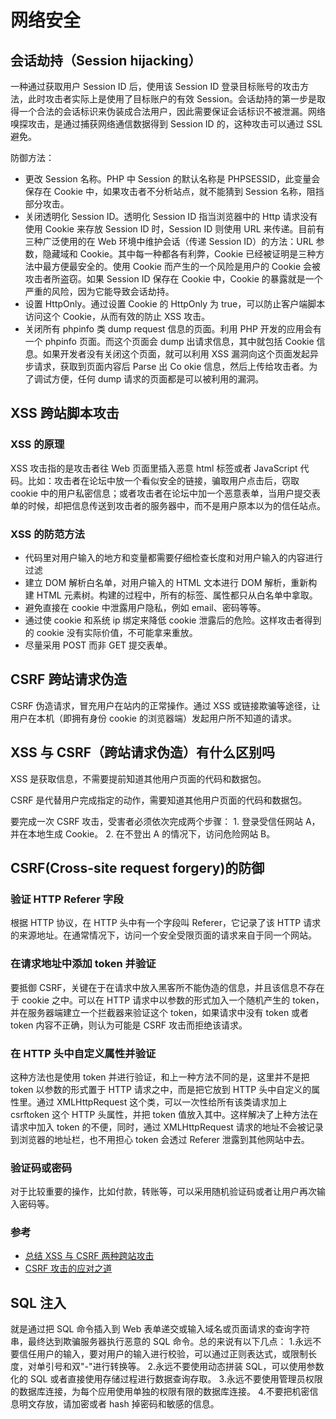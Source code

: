 # 网络安全

## 会话劫持（Session hijacking）

一种通过获取用户 Session ID 后，使用该 Session ID 登录目标账号的攻击方法，此时攻击者实际上是使用了目标账户的有效 Session。会话劫持的第一步是取得一个合法的会话标识来伪装成合法用户，因此需要保证会话标识不被泄漏。网络嗅探攻击，是通过捕获网络通信数据得到 Session ID 的，这种攻击可以通过 SSL 避免。

防御方法：

* 更改 Session 名称。PHP 中 Session 的默认名称是 PHPSESSID，此变量会保存在 Cookie 中，如果攻击者不分析站点，就不能猜到 Session 名称，阻挡部分攻击。
* 关闭透明化 Session ID。透明化 Session ID 指当浏览器中的 Http 请求没有使用 Cookie 来存放 Session ID 时，Session ID 则使用 URL 来传递。目前有三种广泛使用的在 Web 环境中维护会话（传递 Session ID）的方法：URL 参数，隐藏域和 Cookie。其中每一种都各有利弊，Cookie 已经被证明是三种方法中最方便最安全的。使用 Cookie 而产生的一个风险是用户的 Cookie 会被攻击者所盗窃。如果 Session ID 保存在 Cookie 中，Cookie 的暴露就是一个严重的风险，因为它能导致会话劫持。
* 设置 HttpOnly。通过设置 Cookie 的 HttpOnly 为 true，可以防止客户端脚本访问这个 Cookie，从而有效的防止 XSS 攻击。
* 关闭所有 phpinfo 类 dump request 信息的页面。利用 PHP 开发的应用会有一个 phpinfo 页面。而这个页面会 dump 出请求信息，其中就包括 Cookie 信息。如果开发者没有关闭这个页面，就可以利用 XSS 漏洞向这个页面发起异步请求，获取到页面内容后 Parse 出 Co   okie 信息，然后上传给攻击者。为了调试方便，任何 dump 请求的页面都是可以被利用的漏洞。

## XSS 跨站脚本攻击

### XSS 的原理

XSS 攻击指的是攻击者往 Web 页面里插入恶意 html 标签或者 JavaScript 代码。比如：攻击者在论坛中放一个看似安全的链接，骗取用户点击后，窃取 cookie 中的用户私密信息；或者攻击者在论坛中加一个恶意表单，当用户提交表单的时候，却把信息传送到攻击者的服务器中，而不是用户原本以为的信任站点。

### XSS 的防范方法

* 代码里对用户输入的地方和变量都需要仔细检查长度和对用户输入的内容进行过滤
* 建立 DOM 解析白名单，对用户输入的 HTML 文本进行 DOM 解析，重新构建 HTML 元素树。构建的过程中，所有的标签、属性都只从白名单中拿取。
* 避免直接在 cookie 中泄露用户隐私，例如 email、密码等等。
* 通过使 cookie 和系统 ip 绑定来降低 cookie 泄露后的危险。这样攻击者得到的 cookie 没有实际价值，不可能拿来重放。
* 尽量采用 POST 而非 GET 提交表单。

## CSRF 跨站请求伪造

CSRF 伪造请求，冒充用户在站内的正常操作。通过 XSS 或链接欺骗等途径，让用户在本机（即拥有身份 cookie 的浏览器端）发起用户所不知道的请求。

## XSS 与 CSRF（跨站请求伪造）有什么区别吗

XSS 是获取信息，不需要提前知道其他用户页面的代码和数据包。

CSRF 是代替用户完成指定的动作，需要知道其他用户页面的代码和数据包。

要完成一次 CSRF 攻击，受害者必须依次完成两个步骤： 1. 登录受信任网站 A，并在本地生成 Cookie。 2. 在不登出 A 的情况下，访问危险网站 B。

## CSRF(Cross-site request forgery)的防御

### 验证 HTTP Referer 字段

根据 HTTP 协议，在 HTTP 头中有一个字段叫 Referer，它记录了该 HTTP 请求的来源地址。在通常情况下，访问一个安全受限页面的请求来自于同一个网站。

### 在请求地址中添加 token 并验证

要抵御 CSRF，关键在于在请求中放入黑客所不能伪造的信息，并且该信息不存在于 cookie 之中。可以在 HTTP 请求中以参数的形式加入一个随机产生的 token，并在服务器端建立一个拦截器来验证这个 token，如果请求中没有 token 或者 token 内容不正确，则认为可能是 CSRF 攻击而拒绝该请求。

### 在 HTTP 头中自定义属性并验证

这种方法也是使用 token 并进行验证，和上一种方法不同的是，这里并不是把 token 以参数的形式置于 HTTP 请求之中，而是把它放到 HTTP 头中自定义的属性里。通过 XMLHttpRequest 这个类，可以一次性给所有该类请求加上 csrftoken 这个 HTTP 头属性，并把 token 值放入其中。这样解决了上种方法在请求中加入 token 的不便，同时，通过 XMLHttpRequest 请求的地址不会被记录到浏览器的地址栏，也不用担心 token 会透过 Referer 泄露到其他网站中去。

### 验证码或密码

对于比较重要的操作，比如付款，转账等，可以采用随机验证码或者让用户再次输入密码等。

### 参考

* [总结 XSS 与 CSRF 两种跨站攻击](https://blog.tonyseek.com/post/introduce-to-xss-and-csrf/)
* [CSRF 攻击的应对之道](https://www.ibm.com/developerworks/cn/web/1102_niugang_csrf/)

## SQL 注入

就是通过把 SQL 命令插入到 Web 表单递交或输入域名或页面请求的查询字符串，最终达到欺骗服务器执行恶意的 SQL 命令。总的来说有以下几点： 1.永远不要信任用户的输入，要对用户的输入进行校验，可以通过正则表达式，或限制长度，对单引号和双"-"进行转换等。 2.永远不要使用动态拼装 SQL，可以使用参数化的 SQL 或者直接使用存储过程进行数据查询存取。 3.永远不要使用管理员权限的数据库连接，为每个应用使用单独的权限有限的数据库连接。 4.不要把机密信息明文存放，请加密或者 hash 掉密码和敏感的信息。